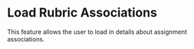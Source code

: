 # Load Rubric Associations

This feature allows the user to load in details about assignment associations.
